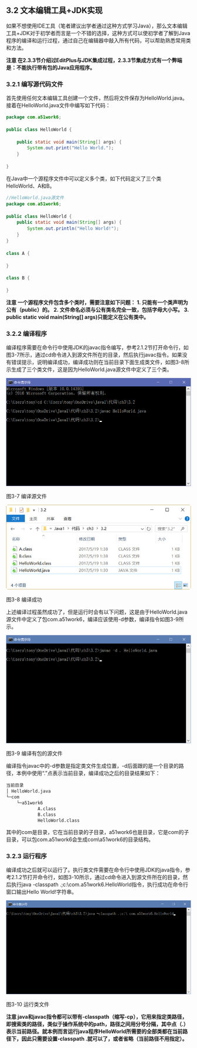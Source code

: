 ## 3.2 文本编辑工具+JDK实现

如果不想使用IDE工具（笔者建议出学者通过这种方式学习Java），那么文本编辑工具+JDK对于初学者而言是一个不错的选择，这种方式可以使初学者了解到Java程序的编译和运行过程，通过自己在编辑器中敲入所有代码，可以帮助熟悉常用类和方法。

**注意 在2.3.3节介绍过EditPlus与JDK集成过程，2.3.3节集成方式有一个弊端是：不能执行带有包的Java应用程序。**

### 3.2.1 编写源代码文件

首先使用任何文本编辑工具创建一个文件，然后将文件保存为HelloWorld.java。接着在HelloWorld.java文件中编写如下代码：

```java
package com.a51work6;

public class HelloWorld {

	public static void main(String[] args) {	
		System.out.print("Hello World."); 
	}

}

```

在Java中一个源程序文件中可以定义多个类，如下代码定义了三个类HelloWorld、A和B。

```java
//HelloWorld.java源文件
package com.a51work6;

public class HelloWorld {
	public static void main(String[] args) {
		System.out.println("Hello World!");
	}
}

class A {
	
}

class B {
	
}
```

**注意 一个源程序文件包含多个类时，需要注意如下问题：
1\. 只能有一个类声明为公有（public）的。
2\. 文件命名必须与公有类名完全一致，包括字母大小写。
3\. public static void main(String[] args)只能定义在公有类中。**

### 3.2.2 编译程序

编译程序需要在命令行中使用JDK的javac指令编写，参考2.1.2节打开命令行，如图3-7所示，通过cd命令进入到源文件所在的目录，然后执行javac指令。如果没有错误提示，说明编译成功，编译成功则在当前目录下面生成类文件，如图3-8所示生成了三个类文件，这是因为HelloWorld.java源文件中定义了三个类。

![3-7](../assets/3-7.jpg)

图3-7 编译源文件

![3-7](../assets/3-8.jpg)

图3-8 编译成功

上述编译过程虽然成功了，但是运行时会有以下问题，这是由于HelloWorld.java源文件中定义了包com.a51work6，编译应该使用-d参数，编译指令如图3-9所示。

![3-9](../assets/3-9.jpg)

图3-9 编译有包的源文件

编译指令javac中的-d参数是指定类文件生成位置，-d后面跟的是一个目录的路径，本例中使用“.”点表示当前目录，编译成功之后的目录结果如下：

```
当前目录
│ HelloWorld.java
└─com
    └─a51work6
            A.class
            B.class
            HelloWorld.class

```

其中的com是目录，它在当前目录的子目录，a51work6也是目录，它是com的子目录，可以包com.a51work6会生成com\a51work6的目录结构。

### 3.2.3 运行程序

编译成功之后就可以运行了。执行类文件需要在命令行中使用JDK的java指令，参考2.1.2节打开命令行，如图3-10所示，通过cd命令进入到源文件所在的目录，然后执行java -classpath .;c:\com.a51work6.HelloWorld指令，执行成功在命令行窗口输出Hello World!字符串。

![3-10](../assets/3-10.jpg)

图3-10 运行类文件

**注意 java和javac指令都可以带有-classpath（缩写-cp），它用来指定类路径，即搜索类的路径，类似于操作系统中的path，路径之间用分号分隔，其中点（.）表示当前路径。就本例而言运行java程序HelloWorld所需要的全部类都在当前路径下，因此只需要设置-classpath .就可以了，或者省略（当前路径不用指定）。**